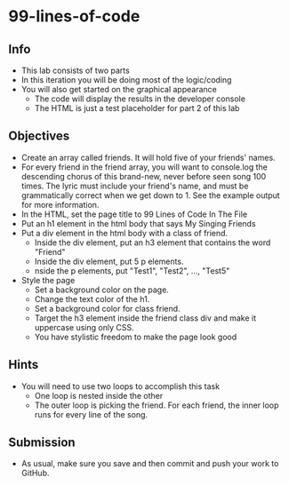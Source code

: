 # 99-lines-of-code

## Info
* This lab consists of two parts
* In this iteration you will be doing most of the logic/coding
* You will also get started on the graphical appearance
  * The code will display the results in the developer console
  * The HTML is just a test placeholder for part 2 of this lab

## Objectives
* Create an array called friends. It will hold five of your friends' names.
* For every friend in the friend array, you will want to console.log the descending chorus of this brand-new, never before seen song 100 times. The lyric must include your friend's name, and must be grammatically correct when we get down to 1. See the example output for more information.
* In the HTML, set the page title to 99 Lines of Code In The File
* Put an h1 element in the html body that says My Singing Friends
* Put a div element in the html body with a class of friend.
  * Inside the div element, put an h3 element that contains the word "Friend"
  * Inside the div element, put 5 p elements.
  * nside the p elements, put "Test1", "Test2", ..., "Test5"
* Style the page
  * Set a background color on the page.
  * Change the text color of the h1.
  * Set a background color for class friend.
  * Target the h3 element inside the friend class div and make it uppercase using only CSS.
  *  You have stylistic freedom to make the page look good
## Hints
* You will need to use two loops to accomplish this task
  * One loop is nested inside the other
  * The outer loop is picking the friend. For each friend, the inner loop runs for every line of the song.
## Submission
* As usual, make sure you save and then commit and push your work to GitHub.